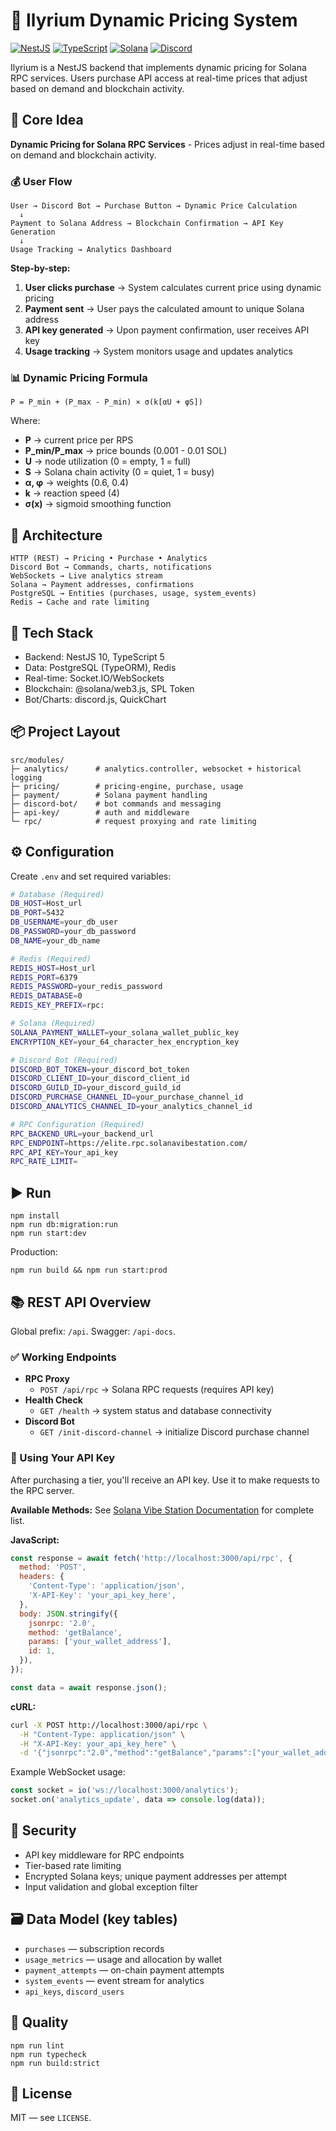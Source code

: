 # 🚀 Ilyrium Dynamic Pricing System

[![NestJS](https://img.shields.io/badge/NestJS-10.4.4-red.svg)](https://nestjs.com/) [![TypeScript](https://img.shields.io/badge/TypeScript-5.6.2-blue.svg)](https://www.typescriptlang.org/) [![Solana](https://img.shields.io/badge/Solana-Blockchain-purple.svg)](https://solana.com/) [![Discord](https://img.shields.io/badge/Discord-Bot-5865F2.svg)](https://discord.js.org/)

Ilyrium is a NestJS backend that implements dynamic pricing for Solana RPC services. Users purchase API access at real-time prices that adjust based on demand and blockchain activity.

## 🔑 Core Idea

**Dynamic Pricing for Solana RPC Services** - Prices adjust in real-time based on demand and blockchain activity.

### 💰 User Flow

```
User → Discord Bot → Purchase Button → Dynamic Price Calculation
  ↓
Payment to Solana Address → Blockchain Confirmation → API Key Generation
  ↓
Usage Tracking → Analytics Dashboard
```

**Step-by-step:**

1. **User clicks purchase** → System calculates current price using dynamic pricing
2. **Payment sent** → User pays the calculated amount to unique Solana address
3. **API key generated** → Upon payment confirmation, user receives API key
4. **Usage tracking** → System monitors usage and updates analytics

### 📊 Dynamic Pricing Formula

```
P = P_min + (P_max - P_min) × σ(k[αU + φS])
```

Where:

- **P** → current price per RPS
- **P_min/P_max** → price bounds (0.001 - 0.01 SOL)
- **U** → node utilization (0 = empty, 1 = full)
- **S** → Solana chain activity (0 = quiet, 1 = busy)
- **α, φ** → weights (0.6, 0.4)
- **k** → reaction speed (4)
- **σ(x)** → sigmoid smoothing function

## 🧱 Architecture

```
HTTP (REST) → Pricing • Purchase • Analytics
Discord Bot → Commands, charts, notifications
WebSockets → Live analytics stream
Solana → Payment addresses, confirmations
PostgreSQL → Entities (purchases, usage, system_events)
Redis → Cache and rate limiting
```

## 🧰 Tech Stack

- Backend: NestJS 10, TypeScript 5
- Data: PostgreSQL (TypeORM), Redis
- Real-time: Socket.IO/WebSockets
- Blockchain: @solana/web3.js, SPL Token
- Bot/Charts: discord.js, QuickChart

## 📦 Project Layout

```
src/modules/
├─ analytics/      # analytics.controller, websocket + historical logging
├─ pricing/        # pricing-engine, purchase, usage
├─ payment/        # Solana payment handling
├─ discord-bot/    # bot commands and messaging
├─ api-key/        # auth and middleware
└─ rpc/            # request proxying and rate limiting
```

## ⚙️ Configuration

Create `.env` and set required variables:

```bash
# Database (Required)
DB_HOST=Host_url
DB_PORT=5432
DB_USERNAME=your_db_user
DB_PASSWORD=your_db_password
DB_NAME=your_db_name

# Redis (Required)
REDIS_HOST=Host_url
REDIS_PORT=6379
REDIS_PASSWORD=your_redis_password
REDIS_DATABASE=0
REDIS_KEY_PREFIX=rpc:

# Solana (Required)
SOLANA_PAYMENT_WALLET=your_solana_wallet_public_key
ENCRYPTION_KEY=your_64_character_hex_encryption_key

# Discord Bot (Required)
DISCORD_BOT_TOKEN=your_discord_bot_token
DISCORD_CLIENT_ID=your_discord_client_id
DISCORD_GUILD_ID=your_discord_guild_id
DISCORD_PURCHASE_CHANNEL_ID=your_purchase_channel_id
DISCORD_ANALYTICS_CHANNEL_ID=your_analytics_channel_id

# RPC Configuration (Required)
RPC_BACKEND_URL=your_backend_url
RPC_ENDPOINT=https://elite.rpc.solanavibestation.com/
RPC_API_KEY=Your_api_key
RPC_RATE_LIMIT=


```

## ▶️ Run

```
npm install
npm run db:migration:run
npm run start:dev
```

Production:

```
npm run build && npm run start:prod
```

## 📚 REST API Overview

Global prefix: `/api`. Swagger: `/api-docs`.

### ✅ Working Endpoints

- **RPC Proxy**
  - `POST /api/rpc` → Solana RPC requests (requires API key)
- **Health Check**
  - `GET /health` → system status and database connectivity
- **Discord Bot**
  - `GET /init-discord-channel` → initialize Discord purchase channel

### 🔑 Using Your API Key

After purchasing a tier, you'll receive an API key. Use it to make requests to the RPC server.

**Available Methods:** See [Solana Vibe Station Documentation](https://docs.solanavibestation.com/developers) for complete list.

**JavaScript:**

```javascript
const response = await fetch('http://localhost:3000/api/rpc', {
  method: 'POST',
  headers: {
    'Content-Type': 'application/json',
    'X-API-Key': 'your_api_key_here',
  },
  body: JSON.stringify({
    jsonrpc: '2.0',
    method: 'getBalance',
    params: ['your_wallet_address'],
    id: 1,
  }),
});

const data = await response.json();
```

**cURL:**

```bash
curl -X POST http://localhost:3000/api/rpc \
  -H "Content-Type: application/json" \
  -H "X-API-Key: your_api_key_here" \
  -d '{"jsonrpc":"2.0","method":"getBalance","params":["your_wallet_address"],"id":1}'
```

Example WebSocket usage:

```javascript
const socket = io('ws://localhost:3000/analytics');
socket.on('analytics_update', data => console.log(data));
```

## 🔐 Security

- API key middleware for RPC endpoints
- Tier-based rate limiting
- Encrypted Solana keys; unique payment addresses per attempt
- Input validation and global exception filter

## 🗃️ Data Model (key tables)

- `purchases` — subscription records
- `usage_metrics` — usage and allocation by wallet
- `payment_attempts` — on-chain payment attempts
- `system_events` — event stream for analytics
- `api_keys`, `discord_users`

## 🧪 Quality

```
npm run lint
npm run typecheck
npm run build:strict
```

## 📄 License

MIT — see `LICENSE`.
